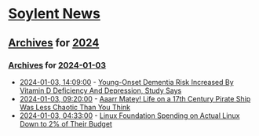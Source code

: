 # [Soylent News](../../../README.md)

## [Archives](../../index.md) for [2024](../index.md)

### [Archives](../../index.md) for [2024-01-03](index.md)

* [2024-01-03, 14:09:00](https://soylentnews.org/article.pl?sid=24/01/02/0214242&from=rss) - [Young-Onset Dementia Risk Increased By Vitamin D Deficiency And Depression, Study Says](https://soylentnews.org/article.pl?sid=24/01/02/0214242&from=rss)
* [2024-01-03, 09:20:00](https://soylentnews.org/article.pl?sid=24/01/02/0157201&from=rss) - [Aaarr Matey! Life on a 17th Century Pirate Ship Was Less Chaotic Than You Think](https://soylentnews.org/article.pl?sid=24/01/02/0157201&from=rss)
* [2024-01-03, 04:33:00](https://soylentnews.org/article.pl?sid=24/01/02/0134237&from=rss) - [Linux Foundation Spending on Actual Linux Down to 2% of Their Budget](https://soylentnews.org/article.pl?sid=24/01/02/0134237&from=rss)
